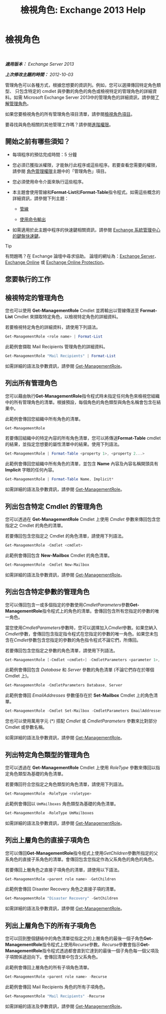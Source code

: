 ﻿---
title: '檢視角色: Exchange 2013 Help'
TOCTitle: 檢視角色
ms:assetid: 1875b15f-22db-4ede-b310-ea894d6211c8
ms:mtpsurl: https://technet.microsoft.com/zh-tw/library/Dd335117(v=EXCHG.150)
ms:contentKeyID: 50472639
ms.date: 05/21/2018
mtps_version: v=EXCHG.150
ms.translationtype: MT
---

# 檢視角色

 

_**適用版本：** Exchange Server 2013_

_**上次修改主題的時間：** 2012-10-03_

管理角色可以各種方式，根據您想要的資訊列。例如，您可以選擇傳回特定角色類型、 只包含特定的 cmdlet 與參數的角色的角色或檢視特定的管理角色的詳細資料。如需 Microsoft Exchange Server 2013中的管理角色的詳細資訊，請參閱[了解管理角色](understanding-management-roles-exchange-2013-help.md)。

如果您要檢視角色的所有管理角色項目清單，請參閱[檢視角色項目](view-role-entries-exchange-2013-help.md)。

要尋找與角色相關的其他管理工作嗎？請參閱[進階權限](advanced-permissions-exchange-2013-help.md)。

## 開始之前有哪些須知？

  - 每項程序的預估完成時間：5 分鐘

  - 您必須已獲指派權限，才能執行此程序或這些程序。若要查看您需要的權限，請參閱 [角色管理權限](role-management-permissions-exchange-2013-help.md)主題中的「管理角色」項目。

  - 您必須使用命令介面來執行這些程序。

  - 本主題會使用管線和**Format-List**和**Format-Table**指令程式。如需這些概念的詳細資訊，請參閱下列主題：
    
      - [管線](https://technet.microsoft.com/zh-tw/library/aa998260\(v=exchg.150\))
    
      - [使用命令輸出](working-with-command-output-exchange-2013-help.md)

  - 如需適用於此主題中程序的快速鍵相關資訊，請參閱 [Exchange 系統管理中心的鍵盤快速鍵](keyboard-shortcuts-in-the-exchange-admin-center-exchange-online-protection-help.md)。


> [!TIP]  
> 有問題嗎？在 Exchange 論壇中尋求協助。 論壇的網址為：<a href="https://go.microsoft.com/fwlink/p/?linkid=60612">Exchange Server</a>、 <a href="https://go.microsoft.com/fwlink/p/?linkid=267542">Exchange Online</a> 或 <a href="https://go.microsoft.com/fwlink/p/?linkid=285351">Exchange Online Protection</a>。




## 您要執行的工作

## 檢視特定的管理角色

您也可以使用 **Get-ManagementRole** Cmdlet 並將輸出以管線傳送至 **Format-List** Cmdlet 來擷取特定角色，以檢視特定角色的詳細資料。

若要檢視特定角色的詳細資料，請使用下列語法。

```powershell
Get-ManagementRole <role name> | Format-List
```

此範例會擷取 Mail Recipients 管理角色的詳細資料。

```powershell
Get-ManagementRole "Mail Recipients" | Format-List
```

如需詳細的語法及參數資訊，請參閱 [Get-ManagementRole](https://technet.microsoft.com/zh-tw/library/dd351125\(v=exchg.150\))。

## 列出所有管理角色

您可以藉由執行**Get-ManagementRole**指令程式時未指定任何角色來檢視您組織中的所有管理角色的清單。根據預設，每個角色的角色類型與角色名稱會包含在結果中。

此範例會傳回您組織中所有角色的清單。

```powershell
Get-ManagementRole
```

若要傳回組織中的特定內容的所有角色清單，您可以將傳送**Format-Table** cmdlet 的結果，並指定您想要的屬性清單中的結果。使用下列語法。

```powershell
Get-ManagementRole | Format-Table <property 1>, <property 2...>
```

此範例會傳回您組織中所有角色的清單，並包含 **Name** 內容及內容名稱開頭具有 **Implicit** 字眼的任何內容。

```powershell
Get-ManagementRole | Format-Table Name, Implicit*
```

如需詳細的語法及參數資訊，請參閱 [Get-ManagementRole](https://technet.microsoft.com/zh-tw/library/dd351125\(v=exchg.150\))。

## 列出包含特定 Cmdlet 的管理角色

您可以透過在 **Get-ManagementRole** Cmdlet 上使用 *Cmdlet* 參數來傳回包含您指定之 Cmdlet 的角色的清單。

若要傳回包含您指定之 Cmdlet 的角色清單，請使用下列語法。

```powershell
Get-ManagementRole -Cmdlet <cmdlet>
```

此範例會傳回包含 **New-Mailbox** Cmdlet 的角色清單。

```powershell
Get-ManagementRole -Cmdlet New-Mailbox
```

如需詳細的語法及參數資訊，請參閱 [Get-ManagementRole](https://technet.microsoft.com/zh-tw/library/dd351125\(v=exchg.150\))。

## 列出包含特定參數的管理角色

您可以傳回包含一或多個指定的參數使用*CmdletParameters*參數**Get-ManagementRole**指令程式上的角色的清單。會傳回包含所有您指定的參數的唯一角色。

當您使用*CmdletParameters*參數時，您可以選擇加入*Cmdlet*參數。如果您納入*Cmdlet*參數，會傳回包含指定指令程式在您指定的參數的唯一角色。如果您未包含在*Cmdlet*參數包含您指定的參數的角色指令程式不論它們，所傳回。

若要傳回包含您指定之參數的角色清單，請使用下列語法。

```powershell
Get-ManagementRole [-Cmdlet <cmdlet>] -CmdletParameters <parameter 1>, <parameter 2...>
```

此範例會傳回包含 *Database* 和 *Server* 參數的角色清單 (不論它們存在於哪個 Cmdlet 上)。

```powershell
Get-ManagementRole -CmdletParameters Database, Server
```

此範例會傳回 *EmailAddresses* 參數僅存在於 **Set-Mailbox** Cmdlet 上的角色清單。

```powershell
Get-ManagementRole -Cmdlet Set-Mailbox -CmdletParameters EmailAddresses
```

您也可以使用萬用字元 (\*) 搭配 *Cmdlet* 或 *CmdletParameters* 參數來比對部分 Cmdlet 或參數名稱。

如需詳細的語法及參數資訊，請參閱 [Get-ManagementRole](https://technet.microsoft.com/zh-tw/library/dd351125\(v=exchg.150\))。

## 列出特定角色類型的管理角色

您可以透過在 **Get-ManagementRole** Cmdlet 上使用 *RoleType* 參數來傳回以指定角色類型為基礎的角色清單。

若要傳回符合您指定之角色類型的角色清單，請使用下列語法。

```powershell
Get-ManagementRole -RoleType <roletype>
```

此範例會傳回以 `UmMailboxes` 角色類型為基礎的角色清單。

```powershell
Get-ManagementRole -RoleType UmMailboxes
```

如需詳細的語法及參數資訊，請參閱 [Get-ManagementRole](https://technet.microsoft.com/zh-tw/library/dd351125\(v=exchg.150\))。

## 列出上層角色的直接子項角色

您可以傳回**Get-ManagementRole**指令程式上使用*GetChildren*參數所指定的父系角色的直接子系角色的清單。會傳回包含您指定作為父系角色的角色的角色。

若要傳回上層角色之直接子項角色的清單，請使用以下語法。

```powershell
Get-ManagementRole <parent role name> -GetChildren
```

此範例會傳回 Disaster Recovery 角色之直接子項的清單。

```powershell
Get-ManagementRole "Disaster Recovery" -GetChildren
```

如需詳細的語法及參數資訊，請參閱 [Get-ManagementRole](https://technet.microsoft.com/zh-tw/library/dd351125\(v=exchg.150\))。

## 列出上層角色下的所有子項角色

您可以回到整個鏈結中的角色清單從指定之的上層角色的最後一個子角色**Get-ManagementRole**指令程式上使用*Recurse*參數。*Recurse*參數會指示**Get-ManagementRole**指令程式透過都會直到它達到的最後一個子角色每一個父項及子項關係遞迴向下。會傳回清單中包含父系角色。

此範例會傳回上層角色的所有子項角色清單。

```powershell
Get-ManagementRole <parent role name> -Recurse
```

此範例會傳回 Mail Recipients 角色的所有子項角色。

```powershell
Get-ManagementRole "Mail Recipients" -Recurse
```

如需詳細的語法及參數資訊，請參閱 [Get-ManagementRole](https://technet.microsoft.com/zh-tw/library/dd351125\(v=exchg.150\))。

